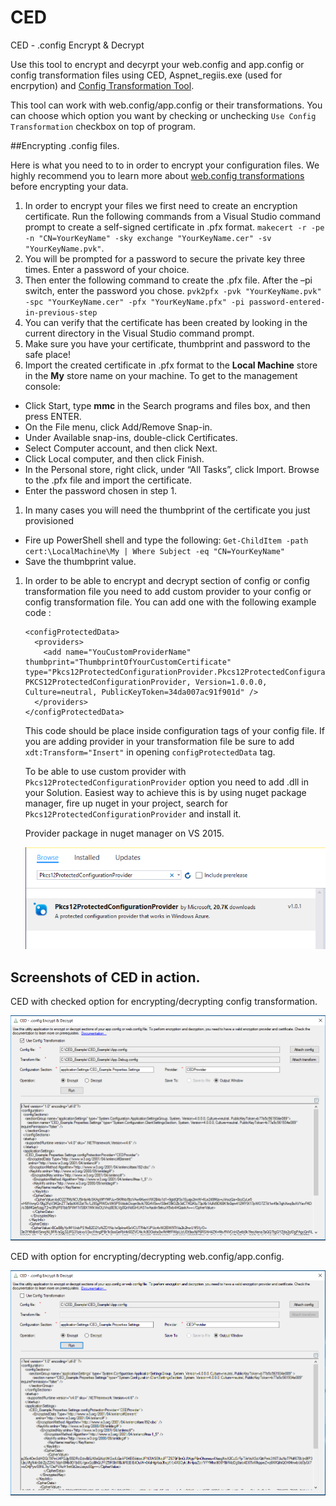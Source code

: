 # CED
CED - .config Encrypt &amp; Decrypt

Use this tool to encrypt and decyrpt your web.config and app.config or config transformation files using CED, Aspnet_regiis.exe (used for encrpytion) and [Config Transformation Tool](https://ctt.codeplex.com/).

This tool can work with web.config/app.config or their transformations. You can choose which option you want by checking or unchecking `Use Config Transformation` checkbox on top of program.

##Encrypting .config files.

Here is what you need to to in order to encrypt your configuration files. We highly recommend you to learn more about [web.config transformations](https://msdn.microsoft.com/en-us/library/dd465318(v=vs.100).aspx) before encrypting your data.

1. In order to encrypt your files we first need to create an encryption certificate. Run the following commands from a Visual Studio command prompt to create a self-signed certificate in .pfx format. `makecert -r -pe -n "CN=YourKeyName" -sky exchange "YourKeyName.cer" -sv "YourKeyName.pvk"`. 
1. You will be prompted for a password to secure the private key three times. Enter a password of your choice.
1. Then enter the following command to create the .pfx file. After the –pi switch, enter the password you chose. `pvk2pfx -pvk "YourKeyName.pvk" -spc "YourKeyName.cer" -pfx "YourKeyName.pfx" -pi password-entered-in-previous-step`
1. You can verify that the certificate has been created by looking in the current directory in the Visual Studio command prompt.
1. Make sure you have your certificate, thumbprint and password to the safe place!
1.  Import the created certificate in .pfx format to the **Local Machine** store in the **My** store name on your machine. To get to the management console:
 * Click Start, type **mmc** in the Search programs and files box, and then press ENTER.
 * On the File menu, click Add/Remove Snap-in.
 * Under Available snap-ins, double-click Certificates.
 * Select Computer account, and then click Next.
 * Click Local computer, and then click Finish.
 * In the Personal store, right click, under “All Tasks”, click Import. Browse to the .pfx file and import the certificate.
 * Enter the password chosen in step 1.
1. In many cases you will need the thumbprint of the certificate you just provisioned
 * Fire up PowerShell shell and type the following: `Get-ChildItem -path cert:\LocalMachine\My | Where Subject -eq "CN=YourKeyName"`
 * Save the thumbprint value.
1. In order to be able to encrypt and decrypt section of config or config transformation file you need to add custom provider to your config or config transformation file. You can add one with the following example code : 
    
    ```
    <configProtectedData>
      <providers>
        <add name="YouCustomProviderName" thumbprint="ThumbprintOfYourCustomCertificate" type="Pkcs12ProtectedConfigurationProvider.Pkcs12ProtectedConfigurationProvider, PKCS12ProtectedConfigurationProvider, Version=1.0.0.0, Culture=neutral, PublicKeyToken=34da007ac91f901d" />
      </providers>
    </configProtectedData>
    
    ```
    This code should be place inside configuration tags of your config file. If you are adding provider in your transformation file be sure to add `xdt:Transform="Insert"` in opening `configProtectedData` tag.
    
    To be able to use custom provider with `Pkcs12ProtectedConfigurationProvider` option you need to add .dll in your Solution. Easiest way to achieve this is by using nuget package manager, fire up nuget in your project, search for `Pkcs12ProtectedConfigurationProvider` and install it. 
    
    Provider package in nuget manager on VS 2015.
    
    ![CED](https://raw.githubusercontent.com/Acceleratio/CED/master/images/provider-package.PNG "CED in action!")

## Screenshots of CED in action.

CED with checked option for encrypting/decrypting config transformation.

![CED](https://raw.githubusercontent.com/Acceleratio/CED/master/images/CED-intro.png "CED in action!")

CED with option for encrypting/decrypting web.config/app.config.

![CED](https://raw.githubusercontent.com/Acceleratio/CED/master/images/CED-intro-2.PNG "CED in action!")
